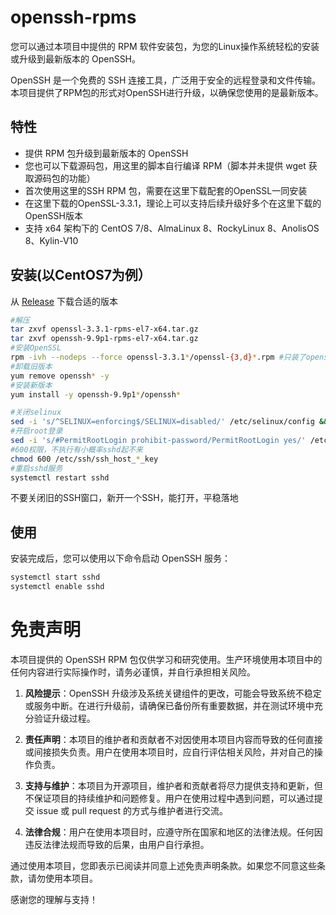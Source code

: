 # openssh-rpms

您可以通过本项目中提供的 RPM 软件安装包，为您的Linux操作系统轻松的安装或升级到最新版本的 OpenSSH。

OpenSSH 是一个免费的 SSH 连接工具，广泛用于安全的远程登录和文件传输。本项目提供了RPM包的形式对OpenSSH进行升级，以确保您使用的是最新版本。

## 特性

- 提供 RPM 包升级到最新版本的 OpenSSH
- 您也可以下载源码包，用这里的脚本自行编译 RPM（脚本并未提供 wget 获取源码包的功能）
- 首次使用这里的SSH RPM 包，需要在这里下载配套的OpenSSL一同安装
- 在这里下载的OpenSSL-3.3.1，理论上可以支持后续升级好多个在这里下载的OpenSSH版本
- 支持 x64 架构下的 CentOS 7/8、AlmaLinux 8、RockyLinux 8、AnolisOS 8、Kylin-V10

## 安装(以CentOS7为例）

 从 [Release](https://github.com/Nugent1a/OpenSSH-rpms/releases) 下载合适的版本

```bash
#解压
tar zxvf openssl-3.3.1-rpms-el7-x64.tar.gz
tar zxvf openssh-9.9p1-rpms-el7-x64.tar.gz
#安装OpenSSL
rpm -ivh --nodeps --force openssl-3.3.1*/openssl-{3,d}*.rpm #只装了openssl和openssl-devel，libs自己看着来，悠着点
#卸载旧版本
yum remove openssh* -y
#安装新版本
yum install -y openssh-9.9p1*/openssh*
```

```bash
#关闭selinux
sed -i 's/^SELINUX=enforcing$/SELINUX=disabled/' /etc/selinux/config && setenforce 0
#开启root登录
sed -i 's/#PermitRootLogin prohibit-password/PermitRootLogin yes/' /etc/ssh/sshd_config
#600权限，不执行有小概率sshd起不来
chmod 600 /etc/ssh/ssh_host_*_key
#重启sshd服务
systemctl restart sshd
```

不要关闭旧的SSH窗口，新开一个SSH，能打开，平稳落地


## 使用

安装完成后，您可以使用以下命令启动 OpenSSH 服务：
```bash
systemctl start sshd
systemctl enable sshd
```

# 免责声明

本项目提供的 OpenSSH RPM 包仅供学习和研究使用。生产环境使用本项目中的任何内容进行实际操作时，请务必谨慎，并自行承担相关风险。

1. **风险提示**：OpenSSH 升级涉及系统关键组件的更改，可能会导致系统不稳定或服务中断。在进行升级前，请确保已备份所有重要数据，并在测试环境中充分验证升级过程。

2. **责任声明**：本项目的维护者和贡献者不对因使用本项目内容而导致的任何直接或间接损失负责。用户在使用本项目时，应自行评估相关风险，并对自己的操作负责。

3. **支持与维护**：本项目为开源项目，维护者和贡献者将尽力提供支持和更新，但不保证项目的持续维护和问题修复。用户在使用过程中遇到问题，可以通过提交 issue 或 pull request 的方式与维护者进行交流。

4. **法律合规**：用户在使用本项目时，应遵守所在国家和地区的法律法规。任何因违反法律法规而导致的后果，由用户自行承担。

通过使用本项目，您即表示已阅读并同意上述免责声明条款。如果您不同意这些条款，请勿使用本项目。

感谢您的理解与支持！

